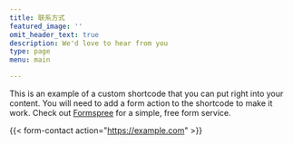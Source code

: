 ```yaml
---
title: 联系方式
featured_image: ''
omit_header_text: true
description: We'd love to hear from you
type: page
menu: main

---
```



This is an example of a custom shortcode that you can put right into your content. You will need to add a form action to the shortcode to make it work. Check out [Formspree](https://formspree.io/) for a simple, free form service. 

{{< form-contact action="https://example.com"  >}}

